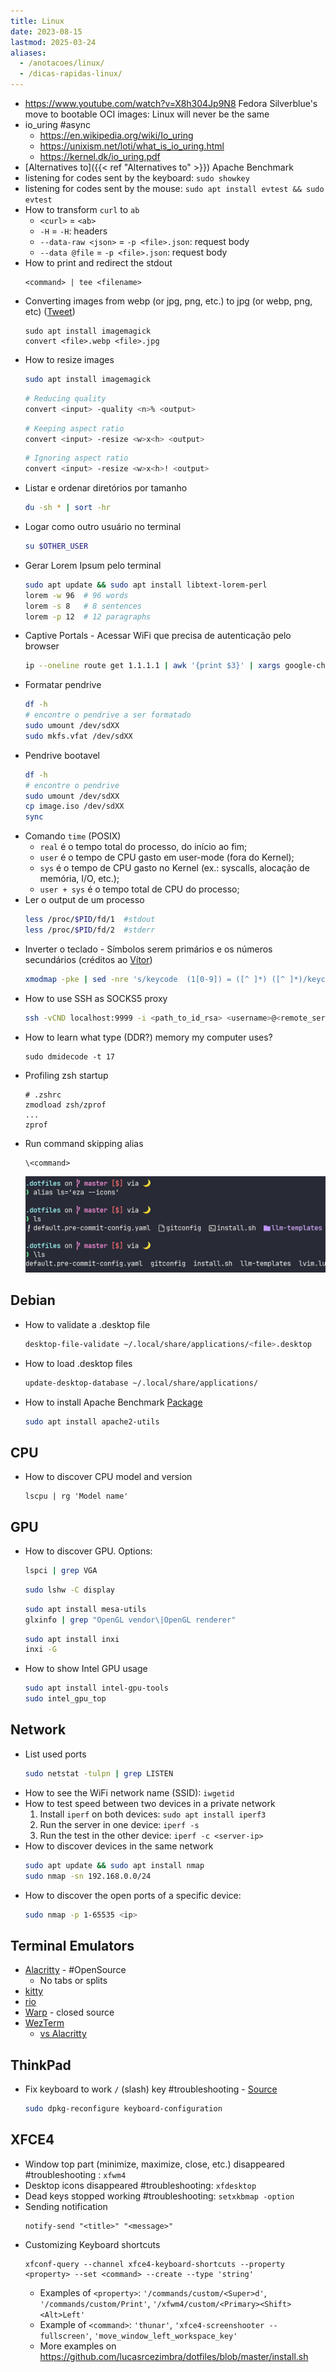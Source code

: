 ```yaml
---
title: Linux
date: 2023-08-15
lastmod: 2025-03-24
aliases:
  - /anotacoes/linux/
  - /dicas-rapidas-linux/
---
```

- https://www.youtube.com/watch?v=X8h304Jp9N8 Fedora Silverblue's move to bootable OCI images: Linux will never be the same
- io_uring #async
	- https://en.wikipedia.org/wiki/Io_uring
	- https://unixism.net/loti/what_is_io_uring.html
	- https://kernel.dk/io_uring.pdf
- [Alternatives to]({{< ref "Alternatives to" >}}) Apache Benchmark
- listening for codes sent by the keyboard: `sudo showkey`
- listening for codes sent by the mouse: `sudo apt install evtest && sudo evtest`
- How to transform `curl` to `ab`
	- `<curl>` = `<ab>`
	- `-H` = `-H`: headers
	- `--data-raw <json>` = `-p <file>.json`: request body
	- `--data @file` = `-p <file>.json`: request body
- How to print and redirect the stdout
	```shell
	<command> | tee <filename>
	```
- Converting images from webp (or jpg, png, etc.) to jpg (or webp, png, etc) ([Tweet](https://twitter.com/lucasrcezimbra/status/1718995187878256796))
	```shell
	sudo apt install imagemagick
	convert <file>.webp <file>.jpg
	```
- How to resize images
	```bash
	sudo apt install imagemagick
	```
	```bash
	# Reducing quality
	convert <input> -quality <n>% <output>
	```
	```bash
	# Keeping aspect ratio
	convert <input> -resize <w>x<h> <output>
	```
	```bash
	# Ignoring aspect ratio
	convert <input> -resize <w>x<h>! <output>
	```
- Listar e ordenar diretórios por tamanho
	```bash
	du -sh * | sort -hr
	```
- Logar como outro usuário no terminal
	```bash
	su $OTHER_USER
	```
- Gerar Lorem Ipsum pelo terminal
	```bash
	sudo apt update && sudo apt install libtext-lorem-perl
	lorem -w 96  # 96 words
	lorem -s 8   # 8 sentences
	lorem -p 12  # 12 paragraphs
	```
- Captive Portals - Acessar WiFi que precisa de autenticação pelo browser
	```bash
	ip --oneline route get 1.1.1.1 | awk '{print $3}' | xargs google-chrome
	```
- Formatar pendrive
	```bash
	df -h
	# encontre o pendrive a ser formatado
	sudo umount /dev/sdXX
	sudo mkfs.vfat /dev/sdXX
	```
- Pendrive bootavel
	```bash
	df -h
	# encontre o pendrive
	sudo umount /dev/sdXX
	cp image.iso /dev/sdXX
	sync
	```
- Comando `time` (POSIX)
	- `real` é o tempo total do processo, do início ao fim;
	- `user` é o tempo de CPU gasto em user-mode (fora do Kernel);
	- `sys` é o tempo de CPU gasto no Kernel (ex.: syscalls, alocação de memória, I/O, etc.);
	- `user + sys` é o tempo total de CPU do processo;
- Ler o output de um processo
	```bash
	less /proc/$PID/fd/1  #stdout
	less /proc/$PID/fd/2  #stderr
	```
- Inverter o teclado - Símbolos serem primários e os números secundários (créditos ao [Vítor](https://elmord.org/))
	```bash
	xmodmap -pke | sed -nre 's/keycode  (1[0-9]) = ([^ ]*) ([^ ]*)/keycode \1 = \3 \2/p' | xmodmap -
	```
- How to use SSH as SOCKS5 proxy
	```bash
	ssh -vCND localhost:9999 -i <path_to_id_rsa> <username>@<remote_server>
	```
- How to learn what type (DDR?) memory my computer uses?
	```shell
	sudo dmidecode -t 17
	```
- Profiling zsh startup
	```shell
	# .zshrc
	zmodload zsh/zprof
	...
	zprof
	```
- Run command skipping alias
	```shell
	\<command>
	```
	![](/anotacoes/Assets/linux-shell-skip-alias.png)
## Debian
- How to validate a .desktop file
	```bash
	desktop-file-validate ~/.local/share/applications/<file>.desktop
	```
- How to load .desktop files
	```bash
	update-desktop-database ~/.local/share/applications/
	```
- How to install Apache Benchmark [Package](https://packages.debian.org/sid/apache2-utils)
	```bash
	sudo apt install apache2-utils
	```

## CPU
- How to discover CPU model and version
    ```shell
    lscpu | rg 'Model name'
    ```

## GPU
- How to discover GPU. Options:
	```bash
	lspci | grep VGA
	```
	```bash
	sudo lshw -C display
	```
	```bash
	sudo apt install mesa-utils
	glxinfo | grep "OpenGL vendor\|OpenGL renderer"
	```
	```bash
	sudo apt install inxi
	inxi -G
	```

- How to show Intel GPU usage
	```bash
	sudo apt install intel-gpu-tools
	sudo intel_gpu_top
	```

## Network
- List used ports
	```bash
	sudo netstat -tulpn | grep LISTEN
	```
- How to see the WiFi network name (SSID): `iwgetid`
- How to test speed between two devices in a private network
	1. Install `iperf` on both devices: `sudo apt install iperf3`
	2. Run the server in one device: `iperf -s`
	3. Run the test in the other device: `iperf -c <server-ip>`
- How to discover devices in the same network
	```bash
	sudo apt update && sudo apt install nmap
	sudo nmap -sn 192.168.0.0/24
	```
- How to discover the open ports of a specific device:
	```bash
	sudo nmap -p 1-65535 <ip>
	```

## Terminal Emulators
- [Alacritty](https://github.com/alacritty/alacritty) - #OpenSource
	- No tabs or splits
- [kitty](https://github.com/kovidgoyal/kitty)
- [rio](https://github.com/raphamorim/rio)
- [Warp](https://www.warp.dev/) - closed source
- [WezTerm](https://github.com/wez/wezterm)
	- [vs Alacritty](https://github.com/wez/wezterm/discussions/1769)
## ThinkPad
- Fix keyboard to work `/` (slash) key #troubleshooting - [Source](https://askubuntu.com/questions/184465/slash-in-thinkpad-t420-abnt-keyboard)
	```bash
	sudo dpkg-reconfigure keyboard-configuration
	```

## XFCE4
- Window top part (minimize, maximize, close, etc.) disappeared #troubleshooting : `xfwm4`
- Desktop icons disappeared #troubleshooting: `xfdesktop`
- Dead keys stopped working #troubleshooting: `setxkbmap -option`
- Sending notification
	```shell
	notify-send "<title>" "<message>"
	```
- Customizing Keyboard shortcuts
	```shell
	xfconf-query --channel xfce4-keyboard-shortcuts --property <property> --set <command> --create --type 'string'
	```
	- Examples of `<property>`: `'/commands/custom/<Super>d'`, `'/commands/custom/Print'`, `'/xfwm4/custom/<Primary><Shift><Alt>Left'`
	- Example of `<command>`: `'thunar'`, `'xfce4-screenshooter --fullscreen'`, `'move_window_left_workspace_key'`
	- More examples on https://github.com/lucasrcezimbra/dotfiles/blob/master/install.sh
